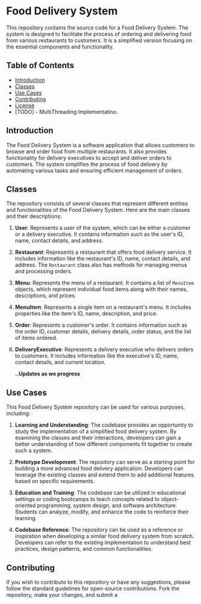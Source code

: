 # Food Delivery System

This repository contains the source code for a Food Delivery System. The system is designed to facilitate the process of
ordering and delivering food from various restaurants to customers. It is a simplified version focusing on the essential
components and functionality.

## Table of Contents

- [Introduction](#introduction)
- [Classes](#classes)
- [Use Cases](#use-cases)
- [Contributing](#contributing)
- [License](#license)
- [TODO] - MultiThreading Implementatino.

## Introduction

The Food Delivery System is a software application that allows customers to browse and order food from multiple
restaurants. It also provides functionality for delivery executives to accept and deliver orders to customers. The
system simplifies the process of food delivery by automating various tasks and ensuring efficient management of orders.

## Classes

The repository consists of several classes that represent different entities and functionalities of the Food Delivery
System. Here are the main classes and their descriptions:

1. **User**: Represents a user of the system, which can be either a customer or a delivery executive. It contains
   information such as the user's ID, name, contact details, and address.

2. **Restaurant**: Represents a restaurant that offers food delivery service. It includes information like the
   restaurant's ID, name, contact details, and address. The `Restaurant` class also has methods for managing menus and
   processing orders.

3. **Menu**: Represents the menu of a restaurant. It contains a list of `MenuItem` objects, which represent individual
   food items along with their names, descriptions, and prices.

4. **MenuItem**: Represents a single item on a restaurant's menu. It includes properties like the item's ID, name,
   description, and price.

5. **Order**: Represents a customer's order. It contains information such as the order ID, customer details, delivery
   details, order status, and the list of items ordered.

6. **DeliveryExecutive**: Represents a delivery executive who delivers orders to customers. It includes information like
   the executive's ID, name, contact details, and current location.

   **..Updates as we progress**

## Use Cases

This Food Delivery System repository can be used for various purposes, including:

1. **Learning and Understanding**: The codebase provides an opportunity to study the implementation of a simplified food
   delivery system. By examining the classes and their interactions, developers can gain a better understanding of how
   different components fit together to create such a system.

2. **Prototype Development**: The repository can serve as a starting point for building a more advanced food delivery
   application. Developers can leverage the existing classes and extend them to add additional features based on
   specific requirements.

3. **Education and Training**: The codebase can be utilized in educational settings or coding bootcamps to teach
   concepts related to object-oriented programming, system design, and software architecture. Students can analyze,
   modify, and enhance the code to reinforce their learning.

4. **Codebase Reference**: The repository can be used as a reference or inspiration when developing a similar food
   delivery system from scratch. Developers can refer to the existing implementation to understand best practices,
   design patterns, and common functionalities.

## Contributing

If you wish to contribute to this repository or have any suggestions, please follow the standard guidelines for
open-source contributions. Fork the repository, make your changes, and submit a
